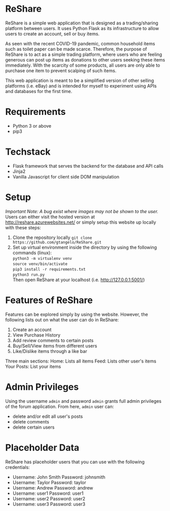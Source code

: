 # ReShare

ReShare is a simple web application that is designed as a trading/sharing platform between users. It uses Python Flask as its infrastructure to allow users to create an account, sell or buy items. 

As seen with the recent COVID-19 pandemic, common household items such as toilet paper can be made scarce. Therefore, the purpose of ReShare is to act as a simple trading platform, where users who are feeling generous can post up items as donations to other users seeking these items immediately. With the scarcity of some products, all users are only able to purchase one item to prevent scalping of such items.

This web application is meant to be a simplified version of other selling platforms (i.e. eBay) and is intended for myself to experiment using APIs and databases for the first time.

# Requirements
- Python 3 or above
- pip3

# Techstack
- Flask framework that serves the backend for the database and API calls
- Jinja2
- Vanilla Javascript for client side DOM manipulation

# Setup
*Important Note: A bug exist where images may not be shown to the user.*\
Users can either visit the hosted version at http://reshare.azurewebsites.net/ or simply setup this website up locally with these steps:
1) Clone the repository locally
`git clone https://github.com/gtangelo/ReShare.git`
2) Set up virtual environment inside the directory by using the following commands (linux):\
`python3 -m virtualenv venv`\
`source venv/bin/activate`\
`pip3 install -r requirements.txt`\
`python3 run.py`\
Then open ReShare at your localhost (i.e. http://127.0.0.1:5001/)

# Features of ReShare
Features can be explored simply by using the website. However, the following lists out on what the user can do in ReShare:
1) Create an account
2) View Purchase History
3) Add review comments to certain posts
4) Buy/Sell/View items from different users
5) Like/Dislike items through a like bar

Three main sections:
Home: Lists all items
Feed: Lists other user's items
Your Posts: List your items

# Admin Privileges
Using the username `admin` and password `admin` grants full admin privileges of the forum application. From here, `admin` user can:
- delete and/or edit all user's posts
- delete comments
- delete certain users

# Placeholder Data
ReShare has placeholder users that you can use with the following credentials:
- Username: John Smith  Password: johnsmith  
- Username: Taylor      Password: taylor  
- Username: Andrew      Password: andrew  
- Username: user1       Password: user1  
- Username: user2       Password: user2  
- Username: user3       Password: user3


